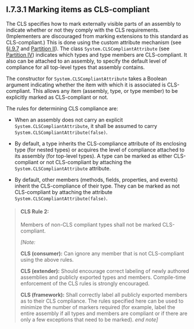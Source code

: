 ## I.7.3.1 Marking items as CLS-compliant

The CLS specifies how to mark externally visible parts of an assembly to indicate whether or not they comply with the CLS requirements. (Implementers are discouraged from marking extensions to this standard as CLS-compliant.) This is done using the custom attribute mechanism (see §[I.9.7](i.9.7-metadata-extensibility.md) and [Partition II](#todo-missing-hyperlink)). The class `System.CLSCompliantAttribute` (see [Partition IV](#todo-missing-hyperlink)) indicates which types and type members are CLS-compliant. It also can be attached to an assembly, to specify the default level of compliance for all top-level types that assembly contains.

The constructor for `System.CLSCompliantAttribute` takes a Boolean argument indicating whether the item with which it is associated is CLS-compliant. This allows any item (assembly, type, or type member) to be explicitly marked as CLS-compliant or not.

The rules for determining CLS compliance are:

 * When an assembly does not carry an explicit `System.CLSCompliantAttribute`, it shall be assumed to carry `System.CLSCompliantAttribute(false)`.

 * By default, a type inherits the CLS-compliance attribute of its enclosing type (for nested types) or acquires the level of compliance attached to its assembly (for top-level types). A type can be marked as either CLS-compliant or not CLS-compliant by attaching the `System.CLSCompliantAttribute` attribute.

 * By default, other members (methods, fields, properties, and events) inherit the CLS-compliance of their type. They can be marked as not CLS-compliant by attaching the attribute `System.CLSCompliantAttribute(false)`.

> #### CLS Rule 2:
>
> Members of non-CLS compliant types shall not be marked CLS-compliant.
>
> _[Note:_
>
> **CLS (consumer):** Can ignore any member that is not CLS-compliant using the above rules.
>
> **CLS (extender):** Should encourage correct labeling of newly authored assemblies and publicly exported types and members. Compile-time enforcement of the CLS rules is strongly encouraged.
>
> **CLS (framework):** Shall correctly label all publicly exported members as to their CLS compliance. The rules specified here can be used to minimize the number of markers required (for example, label the entire assembly if all types and members are compliant or if there are only a few exceptions that need to be marked). _end note]_
